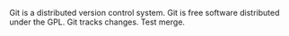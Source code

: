 Git is a distributed version control system.
Git is free software distributed under the GPL.
Git tracks changes.
Test merge.

